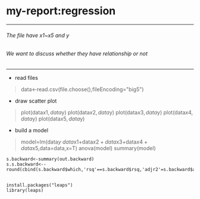 # my-report:regression
--------------
###### The file have x1~x5 and  y
###### We want to discuss whether they have relationship or not
---------------
* read files
>data<-read.csv(file.choose(),fileEncoding="big5")

* draw scatter plot
>plot(data$x1,data$y)
>plot(data$x2,data$y)
>plot(data$x3,data$y)
>plot(data$x4,data$y)
>plot(data$x5,data$y)

* build a model
>model=lm(data$y~data$x1+data$x2+data$x3+data$x4+data$x5,data=data,x=T)
>anova(model)
>summary(model)


```out.forward<-regsubsets(data$y~data$x1+data$x2+data$x3+data$x4+data$x5,data=data,method="seqrep")
s.backward<-summary(out.backward)
s.s.backward<--round(cbind(s.backward$which,'rsq'==s.backward$rsq,'adjr2'=s.backward$adjr2,'rss'=s.backward$rss,'Cp'=s.backward$cp,'bic'=s.backward$bic),4)


install.packages("leaps")
library(leaps)
